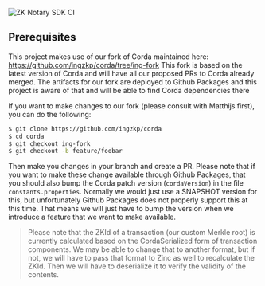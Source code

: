 ![ZK Notary SDK CI](https://github.com/ingzkp/zk-notary/workflows/ZK%20Notary%20SDK%20CI/badge.svg?branch=master)

## Prerequisites

This project makes use of our fork of Corda maintained here: https://github.com/ingzkp/corda/tree/ing-fork
This fork is based on the latest version of Corda and will have all our proposed PRs to Corda already merged.
The artifacts for our fork are deployed to Github Packages and this project is aware of that and will be able to find Corda dependencies there

If you want to make changes to our fork (please consult with Matthijs first), you can do the following:
```bash
$ git clone https://github.com/ingzkp/corda
$ cd corda
$ git checkout ing-fork
$ git checkout -b feature/foobar
```
Then make you changes in your branch and create a PR. Please note that if you want to make these change available through
Github Packages, that you should also bump the Corda patch version (`cordaVersion`) in the file `constants.properties`.
Normally we would just use a SNAPSHOT version for this, but unfortunately Github Packages does not properly support this at this time.
That means we will just have to bump the version when we introduce a feature that we want to make available.



> Please note that the ZKId of a transaction (our custom Merkle root) is currently calculated based on the 
> CordaSerialized form of transaction components. We may be able to change that to another format, but if not, we will have to
> pass that format to Zinc as well to recalculate the ZKId. Then we will have to deserialize it to verify the validity of the contents.


